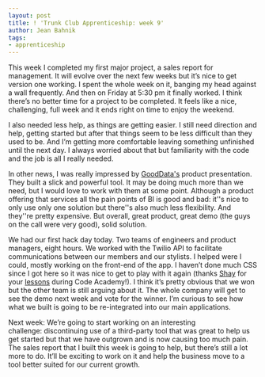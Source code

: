 ```yaml
---
layout: post
title: ! 'Trunk Club Apprenticeship: week 9'
author: Jean Bahnik
tags:
- apprenticeship
---
```

This week I completed my first major project, a sales report for management. It will evolve over the next few weeks but it’s nice to get version one working. I spent the whole week on it, banging my head against a wall frequently. And then on Friday at 5:30 pm it finally worked. I think there’s no better time for a project to be completed. It feels like a nice, challenging, full week and it ends right on time to enjoy the weekend.

<!-- more -->

I also needed less help, as things are getting easier. I still need direction and help, getting started but after that things seem to be less difficult than they used to be. And I’m getting more comfortable leaving something unfinished until the next day. I always worried about that but familiarity with the code and the job is all I really needed.

In other news, I was really impressed by [GoodData's](http://www.gooddata.com/) product presentation. They built a slick and powerful tool. It may be doing much more than we need, but I would love to work with them at some point. Although a product offering that services all the pain points of BI is good and bad: it''s nice to only use only one solution but there''s also much less flexibility. And they''re pretty expensive. But overall, great product, great demo (the guys on the call were very good), solid solution.

We had our first hack day today. Two teams of engineers and product managers, eight hours. We worked with the Twilio API to facilitate communications between our members and our stylists. I helped were I could, mostly working on the front-end of the app. I haven’t done much CSS since I got here so it was nice to get to play with it again (thanks [Shay](https://twitter.com/#!/shayhowe) for your [lessons](http://learn.shayhowe.com/html-css/) during Code Academy!). I think it’s pretty obvious that we won but the other team is still arguing about it. The whole company will get to see the demo next week and vote for the winner. I’m curious to see how what we built is going to be re-integrated into our main applications.

Next week: We’re going to start working on an interesting challenge: discontinuing use of a third-party tool that was great to help us get started but that we have outgrown and is now causing too much pain. The sales report that I built this week is going to help, but there’s still a lot more to do. It’ll be exciting to work on it and help the business move to a tool better suited for our current growth.
